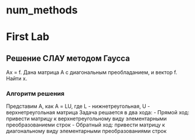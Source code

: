 # num_methods
# First Lab
## Решение СЛАУ методом Гаусса
Ax = f. Дана матрица A с диагональным преобладанием, и вектор f. Найти x.
### Алгоритм решения
Представим А, как А = LU, где L - нижнетреугольная, U - верхнетреугольная матрица
Задача решается в два хода:
    - Прямой ход: привести матрицу к верхнетреугольному виду элементарными преобразованиеми строк
    - Обратный ход: привести матрицу к диагональному виду элементарными преобразованиями строк
